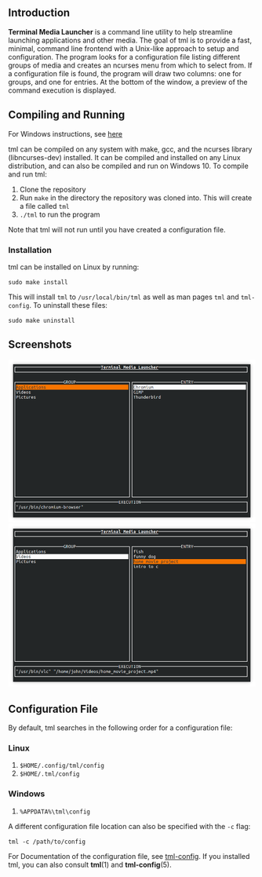 ## Introduction

**Terminal Media Launcher** is a command line utility to help streamline launching applications and other media. The goal of tml is to provide a fast, minimal, command line frontend with a Unix-like approach to setup and configuration. The program looks for a configuration file listing different groups of media and creates an ncurses menu from which to select from. If a configuration file is found, the program will draw two columns: one for groups, and one for entries. At the bottom of the window, a preview of the command execution is displayed.

## Compiling and Running

For Windows instructions, see [here](windows_compile_instructions.md)

tml can be compiled on any system with make, gcc, and the ncurses library (libncurses-dev) installed. It can be compiled and installed on any Linux distribution, and can also be compiled and run on Windows 10. To compile and run tml:

1. Clone the repository
2. Run `make` in the directory the repository was cloned into. This will create a file called `tml`
3. `./tml` to run the program

Note that tml will not run until you have created a configuration file.

### Installation

tml can be installed on Linux by running:

```
sudo make install
```

This will install `tml` to `/usr/local/bin/tml` as well as man pages `tml` and `tml-config`.
To uninstall these files:

```
sudo make uninstall
```

## Screenshots

![screenshot 1](screenshot1.png)
![screenshot 2](screenshot2.png)

## Configuration File

By default, tml searches in the following order for a configuration file:

### Linux

1. `$HOME/.config/tml/config`
2. `$HOME/.tml/config`

### Windows

1. `%APPDATA%\tml\config`

A different configuration file location can also be specified with the `-c` flag:

```
tml -c /path/to/config
```

For Documentation of the configuration file, see [tml-config](tml-config.md).
If you installed tml, you can also consult **tml**(1) and **tml-config**(5).
